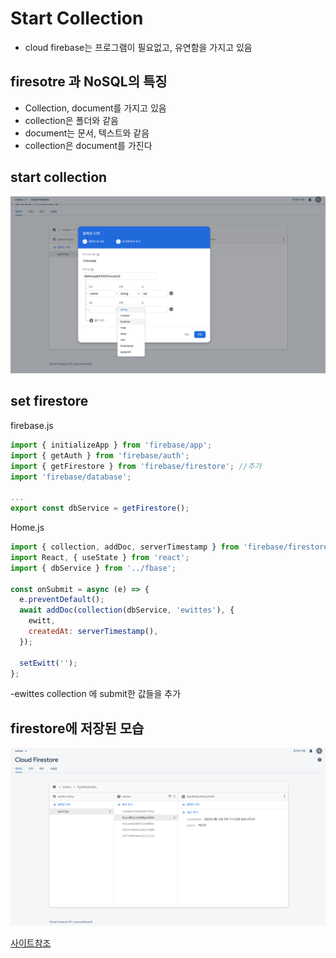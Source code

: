 # Start Collection

- cloud firebase는 프로그램이 필요없고, 유연함을 가지고 있음

## firesotre 과 NoSQL의 특징

- Collection, document를 가지고 있음
- collection은 폴더와 같음
- document는 문서, 텍스트와 같음
- collection은 document를 가진다

## start collection

![image_1](./image_1.png)

## set firestore

firebase.js

```javascript
import { initializeApp } from 'firebase/app';
import { getAuth } from 'firebase/auth';
import { getFirestore } from 'firebase/firestore'; //추가
import 'firebase/database';

...
export const dbService = getFirestore();
```

Home.js

```javascript
import { collection, addDoc, serverTimestamp } from 'firebase/firestore'; //추가
import React, { useState } from 'react';
import { dbService } from '../fbase';

const onSubmit = async (e) => {
  e.preventDefault();
  await addDoc(collection(dbService, 'ewittes'), {
    ewitt,
    createdAt: serverTimestamp(),
  });

  setEwitt('');
};
```

-ewittes collection 에 submit한 값들을 추가

## firestore에 저장된 모습

![image_2](./image_2.png)

[사이트참조](https://firebase.google.com/docs/storage/web/start?hl=ko&authuser=1)
